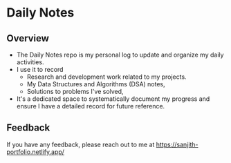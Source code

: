 
# **Daily Notes**

## Overview
- The Daily Notes repo is my personal log to update and organize my daily activities. 
- I use it to record 
    - Research and development work related to my projects. 
    - My Data Structures and Algorithms (DSA) notes, 
    - Solutions to problems I've solved,
- It's a dedicated space to systematically document my progress and ensure I have a detailed record for future reference.


## Feedback

If you have any feedback, please reach out to me at https://sanjith-portfolio.netlify.app/
